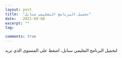 ```yaml
---
layout: post
title:  "تحميل البرنامج التعليمي سنابل"
date:   2021-09-08
excerpt: ""
tag:

comments: true
---
```

لتحميل البرنامج التعليمي سنابل، اضغط على المستوى الذي تريد

